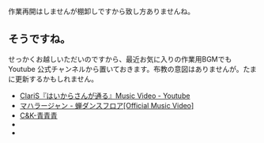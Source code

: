 # 

作業再開はしませんが棚卸しですから致し方ありませんね。

## そうですね。

せっかくお越しいただいのですから、最近お気に入りの作業用BGMでも Youtube 公式チャンネルから置いておきます。布教の意図はありませんが。たまに更新するかもしれません。

* [ClariS『はいからさんが通る』Music Video - Youtube](http://youtube.com/watch?v=kCKEjcFMpYY)
* [マハラージャン - 蝉ダンスフロア[Official Music Video]](http://youtube.com/watch?ｖ=unnhf7gnC1s)
* [C&K-青青青](http://youtube.com/watch?v=VcuD2IhyWCk)
* [](http://youtube.com/watch?v=)
* [](http://youtube.com/watch?v=)
